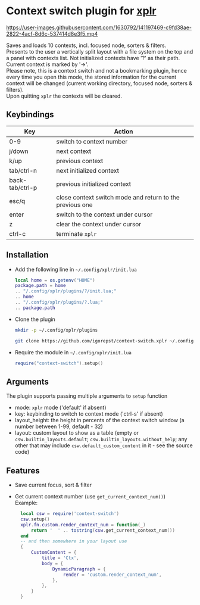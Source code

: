# Context switch plugin for [xplr](https://xplr.dev)

https://user-images.githubusercontent.com/1630792/141197469-c9fd38ae-2822-4acf-8d6c-537414d8e3f5.mp4

Saves and loads 10 contexts, incl. focused node, sorters & filters.<br/>
Presents to the user a vertically split layout with a file system on the top and
a panel with contexts list. Not initialized contexts have '?' as their path.
Current context is marked by '->'.<br/>
Please note, this is a context switch and not a bookmarking plugin, hence every time
you open this mode, the stored information for the current context will be changed
(current working directory, focused node, sorters & filters).<br/>
Upon quitting `xplr` the contexts will be cleared.

## Keybindings

| Key             | Action                                                   |
| --------------- | -------------------------------------------------------- |
| 0-9             | switch to context number                                 |
| j/down          | next context                                             |
| k/up            | previous context                                         |
| tab/ctrl-n      | next initialized context                                 |
| back-tab/ctrl-p | previous initialized context                             |
| esc/q           | close context switch mode and return to the previous one |
| enter           | switch to the context under cursor                       |
| z               | clear the context under cursor                           |
| ctrl-c          | terminate `xplr`                                         |

## Installation

- Add the following line in `~/.config/xplr/init.lua`

  ```lua
  local home = os.getenv("HOME")
  package.path = home
  .. "/.config/xplr/plugins/?/init.lua;"
  .. home
  .. "/.config/xplr/plugins/?.lua;"
  .. package.path
  ```

- Clone the plugin

  ```bash
  mkdir -p ~/.config/xplr/plugins

  git clone https://github.com/igorepst/context-switch.xplr ~/.config/xplr/plugins/context-switch
  ```

- Require the module in `~/.config/xplr/init.lua`

  ```lua
  require("context-switch").setup()
  ```

## Arguments

The plugin supports passing multiple arguments to `setup` function

- mode: `xplr` mode ('default' if absent)
- key: keybinding to switch to context mode ('ctrl-s' if absent)
- layout_height: the height in percents of the context switch window (a number between 1-99, default - 32)
- layout: custom layout to show as a table (empty or `csw.builtin_layouts.default`; `csw.builtin_layouts.without_help`;
any other that may include `csw.default_custom_content` in it - see the source code)

## Features

- Save current focus, sort & filter
- Get current context number (use `get_current_context_num()`)<br/>
  Example:

  ```lua
    local csw = require('context-switch')
    csw.setup()
    xplr.fn.custom.render_context_num = function(_)
        return '  ' .. tostring(csw.get_current_context_num())
    end
    -- and then somewhere in your layout use
    {
        CustomContent = {
            title = 'Ctx',
            body = {
                DynamicParagraph = {
                    render = 'custom.render_context_num',
                },
            },
        }
    }
  ```
